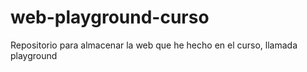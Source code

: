 # web-playground-curso
Repositorio para almacenar la web que he hecho en el curso, llamada playground
